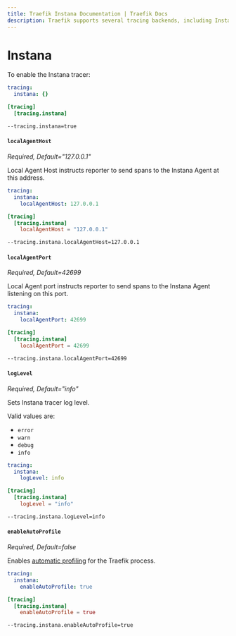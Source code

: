 ```yaml
---
title: Traefik Instana Documentation | Traefik Docs
description: Traefik supports several tracing backends, including Instana. Learn how to implement it for observability in Traefik Proxy. Read the technical documentation.
---
```


# Instana

To enable the Instana tracer:

```yaml tab="File (YAML)"
tracing:
  instana: {}
```

```toml tab="File (TOML)"
[tracing]
  [tracing.instana]
```

```bash tab="CLI"
--tracing.instana=true
```

#### `localAgentHost`

_Required, Default="127.0.0.1"_

Local Agent Host instructs reporter to send spans to the Instana Agent at this address.

```yaml tab="File (YAML)"
tracing:
  instana:
    localAgentHost: 127.0.0.1
```

```toml tab="File (TOML)"
[tracing]
  [tracing.instana]
    localAgentHost = "127.0.0.1"
```

```bash tab="CLI"
--tracing.instana.localAgentHost=127.0.0.1
```

#### `localAgentPort`

_Required, Default=42699_

Local Agent port instructs reporter to send spans to the Instana Agent listening on this port.

```yaml tab="File (YAML)"
tracing:
  instana:
    localAgentPort: 42699
```

```toml tab="File (TOML)"
[tracing]
  [tracing.instana]
    localAgentPort = 42699
```

```bash tab="CLI"
--tracing.instana.localAgentPort=42699
```

#### `logLevel`

_Required, Default="info"_

Sets Instana tracer log level.

Valid values are:

- `error`
- `warn`
- `debug`
- `info`

```yaml tab="File (YAML)"
tracing:
  instana:
    logLevel: info
```

```toml tab="File (TOML)"
[tracing]
  [tracing.instana]
    logLevel = "info"
```

```bash tab="CLI"
--tracing.instana.logLevel=info
```

#### `enableAutoProfile`

_Required, Default=false_

Enables [automatic profiling](https://www.ibm.com/docs/en/obi/current?topic=instana-profile-processes) for the Traefik process.

```yaml tab="File (YAML)"
tracing:
  instana:
    enableAutoProfile: true
```

```toml tab="File (TOML)"
[tracing]
  [tracing.instana]
    enableAutoProfile = true
```

```bash tab="CLI"
--tracing.instana.enableAutoProfile=true
```
